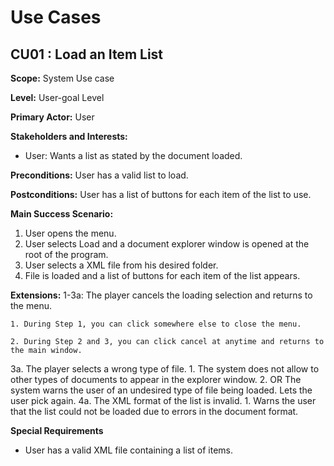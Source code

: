 # Use Cases

## CU01 : Load an Item List

**Scope:**  System Use case

**Level:** User-goal Level

**Primary Actor:** User

**Stakeholders and Interests:**
- User:  Wants a list as stated by the document loaded.

**Preconditions:** User has a valid list to load.

**Postconditions:** User has a list of buttons for each item of the list to use.

**Main Success Scenario:** 
1. User opens the menu.
2. User selects Load and a document explorer window is opened at the root of the program.
3. User selects a XML file from his desired folder.
4. File is loaded and a list of buttons for each item of the list appears.

**Extensions:**
1-3a: The player cancels the loading selection and returns to the menu.

    1. During Step 1, you can click somewhere else to close the menu.

    2. During Step 2 and 3, you can click cancel at anytime and returns to the main window.
   
3a. The player selects a wrong type of file.
    1. The system does not allow to other types of documents to appear in the explorer window.
    2. OR The system warns the user of an undesired type of file being loaded. Lets the user pick again.
4a. The XML format of the list is invalid.
    1. Warns the user that the list could not be loaded due to errors in the document format.

**Special Requirements** 
- User has a valid XML file containing a list of items.
